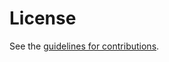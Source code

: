 # License

See the
[guidelines for contributions](https://github.com/chris-wood/draft-kinnear-tls-client-net-address/blob/master/CONTRIBUTING.md).
